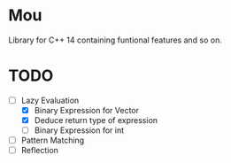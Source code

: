 # Mou
Library for C++ 14 containing funtional features and so on.

# TODO
- [ ] Lazy Evaluation
    - [x] Binary Expression for Vector
    - [x] Deduce return type of expression
    - [ ] Binary Expression for int
- [ ] Pattern Matching
- [ ] Reflection
